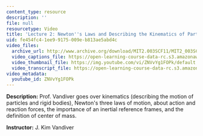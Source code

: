 ```yaml
---
content_type: resource
description: ''
file: null
resourcetype: Video
title: 'Lecture 2: Newton''s Laws and Describing the Kinematics of Particles'
uid: fe454fc4-1ee9-9175-009e-b813ae5abd4c
video_files:
  archive_url: http://www.archive.org/download/MIT2.003SCF11/MIT2_003SCF11_lec02_300k.mp4
  video_captions_file: https://open-learning-course-data-rc.s3.amazonaws.com/2-003sc-engineering-dynamics-fall-2011/1fe63f7149795ea1879a4174f32b1d5d_ZNVvYg1FOPk.vtt
  video_thumbnail_file: https://img.youtube.com/vi/ZNVvYg1FOPk/default.jpg
  video_transcript_file: https://open-learning-course-data-rc.s3.amazonaws.com/2-003sc-engineering-dynamics-fall-2011/06ed7a1be2a53816c03321b246b97c9c_ZNVvYg1FOPk.pdf
video_metadata:
  youtube_id: ZNVvYg1FOPk
---
```


**Description:** Prof. Vandiver goes over kinematics (describing the motion of particles and rigid bodies), Newton's three laws of motion, about action and reaction forces, the importance of an inertial reference frames, and the definition of center of mass.

**Instructor:** J. Kim Vandiver